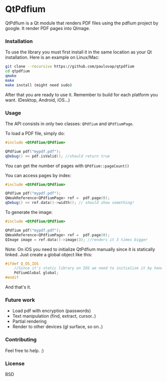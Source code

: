 # QtPdfium

QtPdfium is a Qt module that renders PDF files using the pdfium project by google. It render PDF pages into QImage.

### Installation
To use the library you must first install it in the same location as your Qt installation. Here is an example on Linux/Mac:

```sh
git clone --recursive https://github.com/paulovap/qtpdfium
cd qtpdfium
qmake
make
make install (might need sudo)
```
After that you are ready to use it. Remember to build for each platform you want. (Desktop, Android, iOS...)

### Usage

The API consists in only two classes: `QPdfium` and `QPdfiumPage`.

To load a PDF file, simply do:
```cpp
#include <QtPdfium/QPdfium>

QPdfium pdf("mypdf.pdf");
qDebug() << pdf.isValid(); //should return true
```

You can get the number of pages with `QPdfium::pageCount()`

You can access pages by index:

```cpp
#include <QtPdfium/QPdfium>

QPdfium pdf("mypdf.pdf");
QWeakReference<QPdfiumPage> ref =  pdf.page(0);
qDebug() << ref.data()->width(); // should show something!
```

To generate the image:

```cpp
#include <QtPdfium/QPdfium>

QPdfium pdf("mypdf.pdf");
QWeakReference<QPdfiumPage> ref =  pdf.page(0);
QImage image = ref.data()->image(3); //renders it 3 times bigger
```

Note: On iOS you need to initialize QtPdfium manually since it is statically linked. Just create a global object like this:

```cpp
#ifdef Q_OS_IOS
    //Since it's static library on IOS we need to initialize it by hand
    PdfiumGlobal global;
#endif
```

And that's it.

### Future work

 - Load pdf with encryption (passwords)
 - Text manipulation (find, extract, cursor..)
 - Partial rendering
 - Render to other devices (gl surface, so on..)

### Contributing
Feel free to help. :)

### License
BSD

